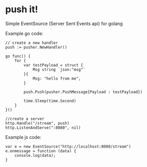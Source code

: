 # push it!

Simple EventSource (Server Sent Events api) for golang  

Example go code:

	// create a new handler
	push := pusher.NewHandler()

	go func() {
		for {
			var testPayload = struct {
				Msg string `json:"msg"`
			}{
				Msg: "hello from me",
			}

			push.Push(pusher.PushMessage{Payload : testPayload})

			time.Sleep(time.Second)
		}
	}()

	//create a server
	http.Handle("/stream", push)
	http.ListenAndServe(":8080", nil)

Example js code:

	var e = new EventSource("http://localhost:8080/stream")
	e.onmessage = function (data) {
		console.log(data);
	}